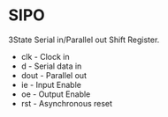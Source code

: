 # SIPO

3State Serial in/Parallel out Shift Register.

* clk - Clock in
* d - Serial data in
* dout - Parallel out
* ie - Input Enable
* oe - Output Enable
* rst - Asynchronous reset